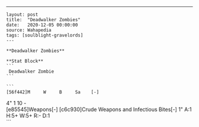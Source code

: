 ---
    layout: post
    title:  "Deadwalker Zombies"
    date:   2020-12-05 00:00:00
    source: Wahapedia
    tags: [soulblight-gravelords]
    ---
    
    **Deadwalker Zombies**
    
    **Stat Block**
    ```
     Deadwalker Zombie
    ```
    
    ```
    [56f442]M     W     B     Sa    [-]
4"    1     10    -     
[e85545]Weapons[-]
[c6c930]Crude Weapons and Infectious Bites[-]
1"     A:1    H:5+   W:5+   R:-    D:1   
    ```
    
    
    